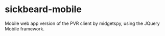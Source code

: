 sickbeard-mobile
================

Mobile web app version of the PVR client by midgetspy, using the JQuery Mobile framework.
